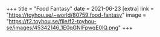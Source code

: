 +++
title = "Food Fantasy"
date = 2021-06-23
[extra]
link = "https://toyhou.se/~world/80759.food-fantasy"
image = "https://f2.toyhou.se/file/f2-toyhou-se/images/45342146_1E0qGNlFpwqE0lQ.png"
+++
